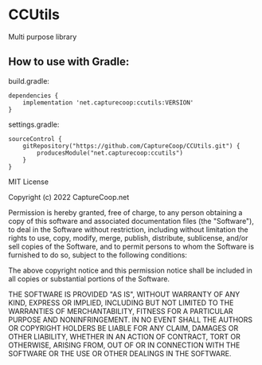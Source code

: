 # CCUtils
Multi purpose library

## How to use with Gradle:

build.gradle:
```
dependencies {
    implementation 'net.capturecoop:ccutils:VERSION'
}
```
settings.gradle:
```
sourceControl {
    gitRepository("https://github.com/CaptureCoop/CCUtils.git") {
        producesModule("net.capturecoop:ccutils")
    }
}
```


MIT License

Copyright (c) 2022 CaptureCoop.net

Permission is hereby granted, free of charge, to any person obtaining a copy
of this software and associated documentation files (the "Software"), to deal
in the Software without restriction, including without limitation the rights
to use, copy, modify, merge, publish, distribute, sublicense, and/or sell
copies of the Software, and to permit persons to whom the Software is
furnished to do so, subject to the following conditions:

The above copyright notice and this permission notice shall be included in all
copies or substantial portions of the Software.

THE SOFTWARE IS PROVIDED "AS IS", WITHOUT WARRANTY OF ANY KIND, EXPRESS OR
IMPLIED, INCLUDING BUT NOT LIMITED TO THE WARRANTIES OF MERCHANTABILITY,
FITNESS FOR A PARTICULAR PURPOSE AND NONINFRINGEMENT. IN NO EVENT SHALL THE
AUTHORS OR COPYRIGHT HOLDERS BE LIABLE FOR ANY CLAIM, DAMAGES OR OTHER
LIABILITY, WHETHER IN AN ACTION OF CONTRACT, TORT OR OTHERWISE, ARISING FROM,
OUT OF OR IN CONNECTION WITH THE SOFTWARE OR THE USE OR OTHER DEALINGS IN THE
SOFTWARE.
